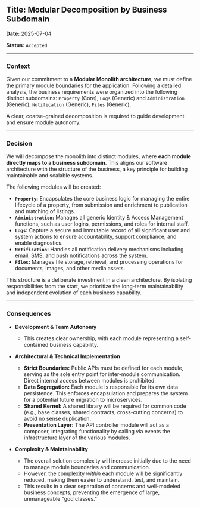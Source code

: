 ## **Title: Modular Decomposition by Business Subdomain**

**Date:** 2025-07-04

**Status:** `Accepted`

---

### **Context**

Given our commitment to a **Modular Monolith architecture**, we must define the primary module boundaries for the application. Following a detailed analysis, the business requirements were organized into the following distinct subdomains: `Property` (Core), `Logs` (Generic) and `Administration` (Generic), `Notification` (Generic), `Files` (Generic).
 
A clear, coarse-grained decomposition is required to guide development and ensure module autonomy.

---

### **Decision**

We will decompose the monolith into distinct modules, where **each module directly maps to a business subdomain**. This aligns our software architecture with the structure of the business, a key principle for building maintainable and scalable systems.

The following modules will be created:

- **`Property`:** Encapsulates the core business logic for managing the entire lifecycle of a property, from submission and enrichment to publication and matching of listings.
- **`Administration`:** Manages all generic Identity & Access Management functions, such as user logins, permissions, and roles for internal staff.
- **`Logs`:** Capture a secure and immutable record of all significant user and system actions to ensure accountability, support compliance, and enable diagnostics.
- **`Notification`:** Handles all notification delivery mechanisms including email, SMS, and push notifications across the system.
- **`Files`:** Manages file storage, retrieval, and processing operations for documents, images, and other media assets.

This structure is a deliberate investment in a clean architecture. By isolating responsibilities from the start, we prioritize the long-term maintainability and independent evolution of each business capability.

---

### **Consequences**

- **Development & Team Autonomy**
    - This creates clear ownership, with each module representing a self-contained business capability.
      
- **Architectural & Technical Implementation**
    - **Strict Boundaries:** Public APIs must be defined for each module, serving as the sole entry point for inter-module communication. Direct internal access between modules is prohibited.
    - **Data Segregation:** Each module is responsible for its own data persistence. This enforces encapsulation and prepares the system for a potential future migration to microservices.
    - **Shared Kernel:** A shared library will be required for common code (e.g., base classes, shared contracts, cross-cutting concerns) to avoid no sense duplication.
    - **Presentation Layer:** The API controller module will act as a composer, integrating functionality by calling via events the infrastructure layer of the various modules.
      
- **Complexity & Maintainability**
    - The overall solution complexity will increase initially due to the need to manage module boundaries and communication.
    - However, the complexity _within_ each module will be significantly reduced, making them easier to understand, test, and maintain.
    - This results in a clear separation of concerns and well-modeled business concepts, preventing the emergence of large, unmanageable "god classes."